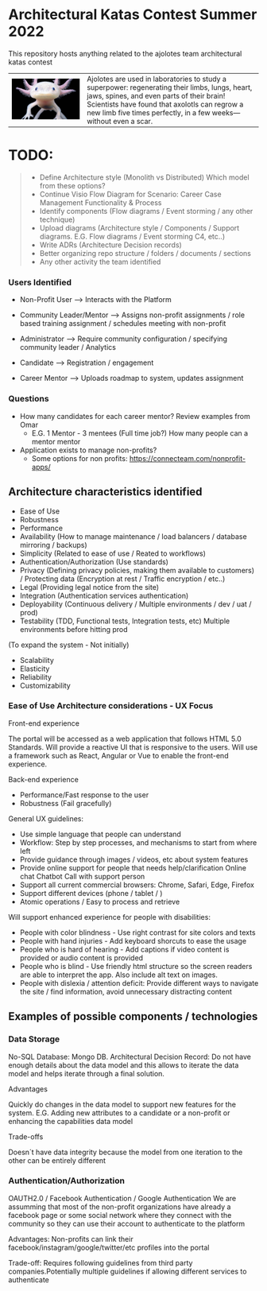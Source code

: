 # Architectural Katas Contest Summer 2022
This repository hosts anything related to the ajolotes team architectural katas contest
<table>
<tr>
<td width="30%">
<img src="axolotl.jpg" alt="axolotl, our team´s mascot" width="200"/>
</td>
<td>
Ajolotes are used in laboratories to study a superpower: regenerating their limbs, lungs, heart, jaws, spines, and even parts of their brain! Scientists have found that axolotls can regrow a new limb five times perfectly, in a few weeks—without even a scar.
</td>
</tr>
</table>

# TODO:
> - Define Architecture style (Monolith vs Distributed) Which model from these options?
> - Continue Visio Flow Diagram for Scenario: Career Case Management Functionality & Process
> - Identify components (Flow diagrams / Event storming / any other technique)
> - Upload diagrams (Architecture style / Components / Support diagrams. E.G. Flow diagrams / Event storming C4, etc..)
> - Write ADRs (Architecture Decision records)
> - Better organizing repo structure / folders / documents / sections
> - Any other activity the team identified

### Users Identified

* Non-Profit User --> Interacts with the Platform
* Community Leader/Mentor --> Assigns non-profit assignments / role based training assignment / schedules meeting with non-profit

* Administrator --> Require community configuration / specifying community leader / Analytics
* Candidate --> Registration / engagement
* Career Mentor --> Uploads roadmap to system, updates assignment

### Questions
- How many candidates for each career mentor? Review examples from Omar
  - E.G. 1 Mentor - 3 mentees (Full time job?)  How many people can a mentor mentor
- Application exists to manage non-profits?
  - Some options for non profits: https://connecteam.com/nonprofit-apps/


## Architecture characteristics identified

- Ease of Use
- Robustness
- Performance
- Availability (How to manage maintenance / load balancers / database mirroring / backups)
- Simplicity (Related to ease of use / Reated to workflows)
- Authentication/Authorization (Use standards)
- Privacy (Defining privacy policies, making them available to customers) / Protecting data (Encryption at rest / Traffic encryption / etc..)
- Legal (Providing legal notice from the site)
- Integration (Authentication services authentication)
- Deployability (Continuous delivery / Multiple environments / dev / uat / prod)
- Testability (TDD, Functional tests, Integration tests, etc) Multiple environments before hitting prod

(To expand the system - Not initially)
- Scalability 
- Elasticity
- Reliability
- Customizability 


### Ease of Use Architecture considerations - UX Focus

Front-end experience

The portal will be accessed as a web application that follows HTML 5.0 Standards. Will provide a reactive UI that is responsive to the users. Will use a framework such as React, Angular or Vue to enable the front-end experience.



Back-end experience

- Performance/Fast response to the user
- Robustness (Fail gracefully)


General UX guidelines: 

* Use simple language that people can understand
* Workflow: Step by step processes, and mechanisms to start from where left
* Provide guidance through images / videos, etc about system features
* Provide online support for people that needs help/clarification
        Online chat
        Chatbot
        Call with support person
* Support all current commercial browsers: Chrome, Safari, Edge, Firefox
* Support different devices (phone / tablet / )
* Atomic operations / Easy to process and retrieve


 Will support enhanced experience for people with disabilities:
* People with color blindness - Use right contrast for site colors and texts
* People with hand injuries - Add keyboard shorcuts to ease the usage
* People who is hard of hearing - Add captions if video content is provided or audio content is provided
* People who is blind - Use friendly html structure so the screen readers are able to interpret the app. Also include alt text on images. 
* People with dislexia / attention deficit: Provide different ways to navigate the site / find information, avoid unnecessary distracting content


## Examples of possible components / technologies

### Data Storage

No-SQL Database: Mongo DB. Architectural Decision Record: Do not have enough details about the data model and this allows to iterate the data model and helps iterate through a final solution. 

Advantages

Quickly do changes in the data model to support new features for the system. E.G. Adding new attributes to a candidate or a non-profit or enhancing the capabilities data model


Trade-offs

Doesn´t have data integrity because the model from one iteration to the other can be entirely different


### Authentication/Authorization

OAUTH2.0 / Facebook Authentication / Google Authentication
We are assumming that most of the non-profit organizations have already a facebook page or some social network where they connect with the community so they can use their account to authenticate to the platform

Advantages: Non-profits can link their facebook/instagram/google/twitter/etc profiles into the portal

Trade-off: Requires following guidelines from third party companies.Potentially multiple guidelines if allowing different services to authenticate

